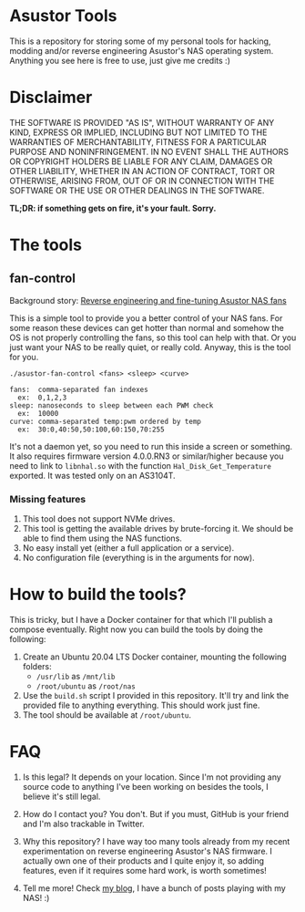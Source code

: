 


# Asustor Tools

This is a repository for storing some of my personal tools for hacking, modding and/or
reverse engineering Asustor's NAS operating system. Anything you see here is free to use,
just give me credits :)

# Disclaimer

THE SOFTWARE IS PROVIDED "AS IS", WITHOUT WARRANTY OF ANY KIND, EXPRESS OR IMPLIED,
INCLUDING BUT NOT LIMITED TO THE WARRANTIES OF MERCHANTABILITY, FITNESS FOR A PARTICULAR
PURPOSE AND NONINFRINGEMENT. IN NO EVENT SHALL THE AUTHORS OR COPYRIGHT HOLDERS BE LIABLE
FOR ANY CLAIM, DAMAGES OR OTHER LIABILITY, WHETHER IN AN ACTION OF CONTRACT, TORT OR
OTHERWISE, ARISING FROM, OUT OF OR IN CONNECTION WITH THE SOFTWARE OR THE USE OR OTHER
DEALINGS IN THE SOFTWARE.

**TL;DR: if something gets on fire, it's your fault. Sorry.**

# The tools

## fan-control

Background story: [Reverse engineering and fine-tuning Asustor NAS fans](https://blog.rgsilva.com/reverse-engineering-and-fine-tuning-asustor-nas-fans/)

This is a simple tool to provide you a better control of your NAS fans. For some reason
these devices can get hotter than normal and somehow the OS is not properly controlling
the fans, so this tool can help with that. Or you just want your NAS to be really quiet,
or really cold. Anyway, this is the tool for you.

```
./asustor-fan-control <fans> <sleep> <curve>

fans:  comma-separated fan indexes
  ex:  0,1,2,3
sleep: nanoseconds to sleep between each PWM check
  ex:  10000
curve: comma-separated temp:pwm ordered by temp
  ex:  30:0,40:50,50:100,60:150,70:255
```

It's not a daemon yet, so you need to run this inside a screen or something. It also requires
firmware version 4.0.0.RN3 or similar/higher because you need to link to `libnhal.so` with
the function `Hal_Disk_Get_Temperature` exported. It was tested only on an AS3104T.

### Missing features

1. This tool does not support NVMe drives.
2. This tool is getting the available drives by brute-forcing it. We should be able to find them
   using the NAS functions.
3. No easy install yet (either a full application or a service).
4. No configuration file (everything is in the arguments for now).

# How to build the tools?

This is tricky, but I have a Docker container for that which I'll publish a compose
eventually. Right now you can build the tools by doing the following:

1. Create an Ubuntu 20.04 LTS Docker container, mounting the following folders:
    *  `/usr/lib` as `/mnt/lib`
    * `/root/ubuntu` as `/root/nas`
2. Use the `build.sh` script I provided in this repository. It'll try and link the provided file
  to anything everything. This should work just fine.
3. The tool should be available at `/root/ubuntu`.

# FAQ

1. Is this legal?
  It depends on your location. Since I'm not providing any source code to anything I've been
working on besides the tools, I believe it's still legal.

2. How do I contact you?
  You don't. But if you must, GitHub is your friend and I'm also trackable in Twitter.

3. Why this repository?
  I have way too many tools already from my recent experimentation on reverse engineering
Asustor's NAS firmware. I actually own one of their products and I quite enjoy it, so
adding features, even if it requires some hard work, is worth sometimes!

4. Tell me more!
  Check [my blog](https://blog.rgsilva.com/), I have a bunch of posts playing with my NAS! :)
